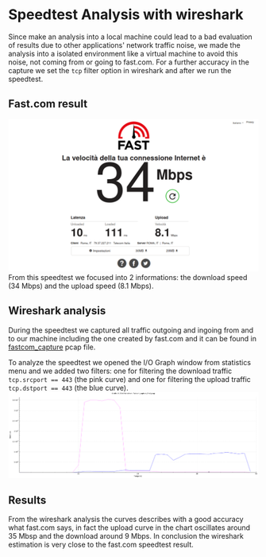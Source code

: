 # Speedtest Analysis with wireshark
Since make an analysis into a local machine could lead to a bad evaluation of results due to other applications' network traffic noise, we made the analysis into a isolated environment like a virtual machine to avoid this noise, not coming from or going to fast.com.
For a further accuracy in the capture we set the `tcp` filter option in wireshark and after we run the speedtest. 

## Fast.com result
![fastcom output](fast_output.png)
From this speedtest we focused into 2 informations: the download speed (34 Mbps) and the upload speed (8.1 Mbps).

## Wireshark analysis
During the speedtest we captured all traffic outgoing and ingoing from and to our machine including the one created by fast.com and it can be found in [fastcom_capture](fastcom_capture.pcap) pcap file.

To analyze the speedtest we opened the I/O Graph window from statistics menu and we added two filters: one for filtering the download traffic `tcp.srcport == 443` (the pink curve) and one for filtering the upload traffic `tcp.dstport == 443` (the blue curve).
![wireshark_downupl](fastcom_capture_iograph.png)

## Results
From the wireshark analysis the curves describes with a good accuracy what fast.com says, in fact the upload curve in the chart oscillates around 35 Mbsp and the download around 9 Mbps.
In conclusion the wireshark estimation is very close to the fast.com speedtest result. 